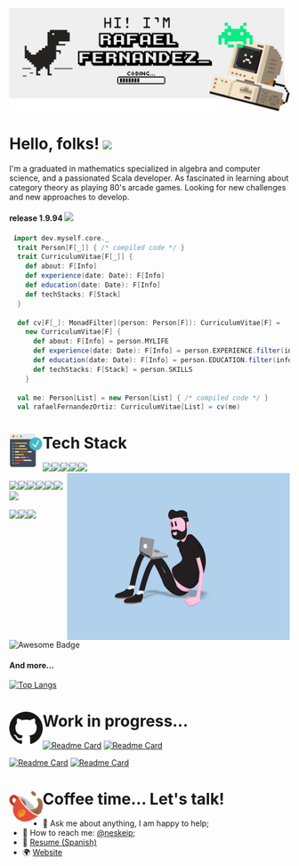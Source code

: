 [![Header](./pictures/banner.png "Header")](https://rafaelfernandezortiz.com/)

# Hello, folks! <img src="https://raw.githubusercontent.com/MartinHeinz/MartinHeinz/master/wave.gif" width="50px">

I'm a graduated in mathematics specialized in algebra and computer science, and a passionated Scala developer. As fascinated in learning about category theory as playing 80's arcade games. Looking for new challenges and new approaches to develop.

#### release 1.9.94  ![](https://visitor-badge.glitch.me/badge?page_id=rafafrdz.rafafrdz)

```scala
 import dev.myself.core._
  trait Person[F[_]] { /* compiled code */ }
  trait CurriculumVitae[F[_]] {
    def about: F[Info]
    def experience(date: Date): F[Info]
    def education(date: Date): F[Info]
    def techStacks: F[Stack]
  }

  def cv[F[_]: MonadFilter](person: Person[F]): CurriculumVitae[F] =
    new CurriculumVitae[F] {
      def about: F[Info] = person.MYLIFE
      def experience(date: Date): F[Info] = person.EXPERIENCE.filter(info => info.date == date)
      def education(date: Date): F[Info] = person.EDUCATION.filter(info => info.date == date)
      def techStacks: F[Stack] = person.SKILLS
    }

  val me: Person[List] = new Person[List] { /* compiled code */ }
  val rafaelFernandezOrtiz: CurriculumVitae[List] = cv(me)
```



#  Tech Stack <img align="left" alt="png" src="./pictures/code.png?raw=true" width="60px"/>

![](https://img.shields.io/badge/-Scala-%23f61938?logo=scala)![](https://img.shields.io/badge/-Haskell-violet?logo=haskell)![](https://img.shields.io/badge/-Python-blue?logo=python&logoColor=white)![](https://img.shields.io/badge/Apache-Spark-yellow)![](https://img.shields.io/badge/Apache-PySpark-green)<img align="right" alt="GIF" src="./pictures/developer.gif?raw=true" width="400"/>

![](https://img.shields.io/badge/Apache-HDFS-white)![](https://img.shields.io/badge/-SonarQube-blue?logo=sonarqube&logoColor=white)![](https://img.shields.io/badge/-Git-orange?logo=git&logoColor=white)![](https://img.shields.io/badge/-GitHub-black?logo=github&logoColor=white)![](https://img.shields.io/badge/-Docker-00c0ff?logo=docker&logoColor=white)![](https://img.shields.io/badge/-Sbt-red?&logoColor=white)![](https://img.shields.io/badge/-Maven-blue?&logoColor=white)

![](https://img.shields.io/badge/-MySql-yellow?&logoColor=white)![](https://img.shields.io/badge/OS-Windows-informational?style=flat&logo=windows&logoColor=white&color=white)![](https://img.shields.io/badge/OS-Linux-informational?style=flat&logo=linux&logoColor=white&color=2bbc8a)<img src="https://cdn.rawgit.com/sindresorhus/awesome/d7305f38d29fed78fa85652e3a63e154dd8e8829/media/badge.svg" alt="Awesome Badge"/>

#### And more...

[![Top Langs](https://github-readme-stats.vercel.app/api/top-langs/?username=rafafrdz&hide=XSLT,CSS,SQLPL&layout=compact)](https://github.com/rafafrdz/)





# Work in progress...<img align="left" alt="png" src="./pictures/github.png?raw=true" width="60px"/>



[![Readme Card](https://github-readme-stats.vercel.app/api/pin/?username=rafafrdz&repo=braids-and-cryptography)](https://github.com/rafafrdz/braids-and-cryptography) [![Readme Card](https://github-readme-stats.vercel.app/api/pin/?username=rafafrdz&repo=g30Loc)](https://github.com/rafafrdz/g30Loc) 

[![Readme Card](https://github-readme-stats.vercel.app/api/pin/?username=rafafrdz&repo=saddle)](https://github.com/rafafrdz/saddle) [![Readme Card](https://github-readme-stats.vercel.app/api/pin/?username=rafafrdz&repo=practice-huffman-coding-algorithm)](https://github.com/rafafrdz/practice-huffman-coding-algorithms)  



# Coffee time... Let's talk!<img align="left" alt="png" src="./pictures/cup.png?raw=true" width="60px"/>



- 💬 Ask me about anything, I am happy to help;
- 🐤 How to reach me: [@neskeip](https://twitter.com/neskeip);
- 📝 [Resume (Spanish)](https://drive.google.com/file/d/1Rp_m1IIS7txtsfOGmYGFnMhyJzWqkZjd/view)
- 🌍 [Website](https://rafaelfernandez.dev)
